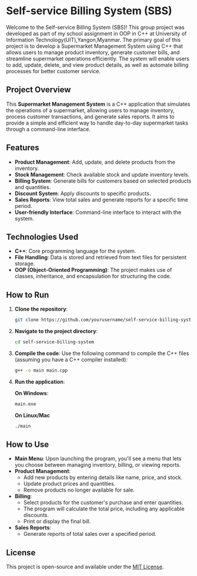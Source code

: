 # Self-service Billing System (SBS)

Welcome to the Self-service Billing System (SBS)! This group project was developed as part of my school assignment in OOP in C++ at University of Information Technology(UIT),Yangon,Myanmar. The primary goal of this project is to develop a Supermarket Management System using C++ that allows users to manage product inventory, generate customer bills, and streamline supermarket operations efficiently. The system will enable users to add, update, delete, and view product details, as well as automate billing processes for better customer service.

## Project Overview

This **Supermarket Management System** is a C++ application that simulates the operations of a supermarket, allowing users to manage inventory, process customer transactions, and generate sales reports. It aims to provide a simple and efficient way to handle day-to-day supermarket tasks through a command-line interface.

## Features

- **Product Management**: Add, update, and delete products from the inventory.
- **Stock Management**: Check available stock and update inventory levels.
- **Billing System**: Generate bills for customers based on selected products and quantities.
- **Discount System**: Apply discounts to specific products.
- **Sales Reports**: View total sales and generate reports for a specific time period.
- **User-friendly Interface**: Command-line interface to interact with the system.

## Technologies Used

- **C++**: Core programming language for the system.
- **File Handling**: Data is stored and retrieved from text files for persistent storage.
- **OOP (Object-Oriented Programming)**: The project makes use of classes, inheritance, and encapsulation for structuring the code.
  
## How to Run

1. **Clone the repository**:
    ```bash
    git clone https://github.com/yourusername/self-service-billing-system.git
    ```

2. **Navigate to the project directory**:
    ```bash
    cd self-service-billing-system
    ```

3. **Compile the code**:
    Use the following command to compile the C++ files (assuming you have a C++ compiler installed):
    ```bash
    g++ -o main main.cpp
    ```

4. **Run the application**:

    **On Windows**:
    ```bash
    main.exe
    ```

    **On Linux/Mac**
    ```bash
    ./main
    ```

## How to Use

- **Main Menu**: Upon launching the program, you'll see a menu that lets you choose between managing inventory, billing, or viewing reports.
- **Product Management**:
  - Add new products by entering details like name, price, and stock.
  - Update product prices and quantities.
  - Remove products no longer available for sale.
- **Billing**:
  - Select products for the customer's purchase and enter quantities.
  - The program will calculate the total price, including any applicable discounts.
  - Print or display the final bill.
- **Sales Reports**:
  - Generate reports of total sales over a specified period.

## License

This project is open-source and available under the [MIT License](LICENSE).